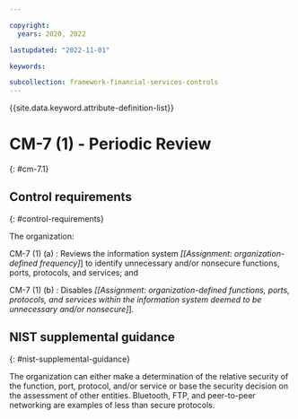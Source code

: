 ```yaml
---

copyright:
  years: 2020, 2022

lastupdated: "2022-11-01"

keywords:

subcollection: framework-financial-services-controls
---
```


{{site.data.keyword.attribute-definition-list}}

               
# CM-7 (1) - Periodic Review
{: #cm-7.1}

## Control requirements
{: #control-requirements}

The organization:

CM-7 (1) (a)
    : Reviews the information system _[[Assignment: organization-defined frequency]_] to identify unnecessary and/or nonsecure functions, ports, protocols, and services; and

CM-7 (1) (b)
    : Disables _[[Assignment: organization-defined functions, ports, protocols, and services within the information system deemed to be unnecessary and/or nonsecure]_].

## NIST supplemental guidance
{: #nist-supplemental-guidance}

The organization can either make a determination of the relative security of the function, port, protocol, and/or service or base the security decision on the assessment of other entities. Bluetooth, FTP, and peer-to-peer networking are examples of less than secure protocols.





